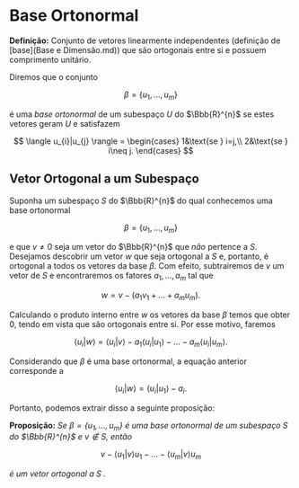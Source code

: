 # Base Ortonormal

**Definição:** Conjunto de vetores linearmente independentes (definição de [base](Base e Dimensão.md)) que são ortogonais entre si e possuem comprimento unitário.

Diremos que o conjunto

$$
\beta=\{u_{1},\dots,u_{m}\}
$$

é uma *base ortonormal* de um subespaço $U$ do $\Bbb{R}^{n}$ se estes vetores geram $U$ e satisfazem

$$
\langle u_{i}|u_{j} \rangle =
\begin{cases}
1&\text{se }  i=j,\\
2&\text{se }  i\neq j.   
\end{cases}
$$

## Vetor Ortogonal a um Subespaço

Suponha um subespaço $S$ do $\Bbb{R}^{n}$ do qual conhecemos uma base ortonormal

$$
\beta=\{u_{1},\dots,u_{m}\}
$$

e que $v\neq 0$ seja um vetor do $\Bbb{R}^{n}$ que *não* pertence a $S$. Desejamos descobrir um vetor $w$ que seja ortogonal a $S$ e, portanto, é ortogonal a todos os vetores da base $\beta$. Com efeito, subtrairemos de $v$ um vetor de $S$ e encontraremos os fatores $a_{1},\dots,a_{m}$ tal que

$$
w=v-(a_{1}v_{1}+\dots+a_{m}u_{m}).
$$

Calculando o produto interno entre $w$ os vetores da base $\beta$ temos que obter 0, tendo em vista que são ortogonais entre si. Por esse motivo, faremos

$$
\langle u_{i}|w \rangle =\langle u_{i}|v \rangle-a_{1}\langle u_{i}|u_{1} \rangle -\dots-a_{m}\langle u_{i}|u_{m} \rangle.
$$

Considerando que $\beta$ é uma base ortonormal, a equação anterior corresponde a

$$
\langle u_{i}|w \rangle =\langle u_{i}|u_{1} \rangle -a_{i}.
$$

Portanto, podemos extrair disso a seguinte proposição:

**Proposição:** *Se $`\beta=\{u_{1},\dots,u_{m}\}`$ é uma base ortonormal de um subespaço $`S`$ do $`\Bbb{R}^{n}`$ e $`v\not\in S`$, então*

$$
v-\langle u_{1}|v \rangle u_{1}-\dots-\langle u_{m}|v \rangle u_{m}
$$

*é um vetor ortogonal a $`S`$ .*
